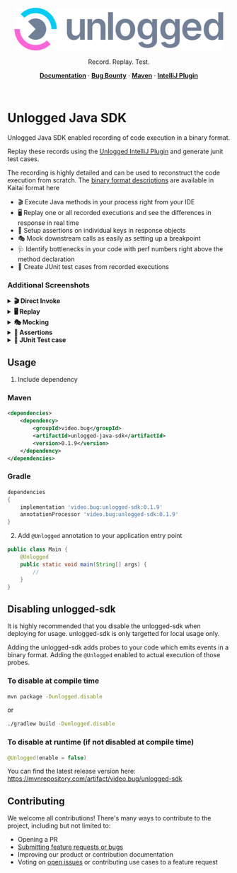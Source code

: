 <p align="center">
  <a href="https://www.unlogged.io/">
    <img src="static/background.svg" height="96">
  </a>
</p>

<p align="center">
  Record. Replay. Test.
</p>

<p align="center">
  <a href="https://unloggedio.github.io/documentation/"><strong>Documentation</strong></a> ·
  <a href="https://www.unlogged.io/bug-bounty-program"><strong>Bug Bounty</strong></a> ·
  <a href="https://mvnrepository.com/artifact/video.bug/unlogged-sdk/"><strong>Maven</strong></a> ·
  <a href="https://plugins.jetbrains.com/plugin/18529-unlogged"><strong>IntelliJ Plugin</strong></a>
</p>
<br/>


# Unlogged Java SDK

Unlogged Java SDK enabled recording of code execution in a binary format. 

Replay these records using the [Unlogged IntelliJ Plugin](https://plugins.jetbrains.com/plugin/18529-unlogged) and generate junit test cases.

The recording is highly detailed and can be used to reconstruct the code execution from scratch.
The [binary format descriptions](https://github.com/unloggedio/common/tree/master/src/main/kaitai) are available in Kaitai format here

- 🎬 Execute Java methods in your process right from your IDE
- 🖥️ Replay one or all recorded executions and see the differences in response in real time
- 🎯 Setup assertions on individual keys in response objects 
- 🎭 Mock downstream calls as easily as setting up a breakpoint
- 🩺 Identify bottlenecks in your code with perf numbers right above the method declaration
- 🦠 Create JUnit test cases from recorded executions

### Additional Screenshots

<details>
  <summary><b>🎬 Direct Invoke</b></summary>
  <img alt="Direct Invoke Java methods" src="./static/direct-invoke.png">
</details>
<details>
  <summary><b>🖥️ Replay</b></summary>
  <img alt="Replay history of code execution" src="./static/replay.png">
</details>
<details>
  <summary><b>🎭 Mocking</b></summary>
  <img alt="Mock downstream calls" src="./static/mocking.png">
</details>
<details>
  <summary><b>🎯 Assertions</b></summary>
  <img alt="Assertions in regression tests" src="./static/assertions.png">
</details>
<details>
  <summary><b>🦠 JUnit Test case</b></summary>
  <img alt="Generate junit test cases" src="./static/junit-test-case.png">
</details>


## Usage

1. Include dependency

### Maven
```xml
<dependencies>
    <dependency>
        <groupId>video.bug</groupId>
        <artifactId>unlogged-java-sdk</artifactId>
        <version>0.1.9</version>
    </dependency>
</dependencies>
```

### Gradle

```groovy
dependencies
{
    implementation 'video.bug:unlogged-sdk:0.1.9'
    annotationProcessor 'video.bug:unlogged-sdk:0.1.9'
}
```

2. Add `@Unlogged` annotation to your application entry point
```java
public class Main {
    @Unlogged
    public static void main(String[] args) {
        // 
    }
}
```

## Disabling unlogged-sdk

It is highly recommended that you disable the unlogged-sdk when deploying for usage. unlogged-sdk is only targetted 
for local usage only.

Adding the unlogged-sdk adds probes to your code which emits events in a binary format. Adding the `@Unlogged` 
enabled to actual execution of those probes.

### To disable at compile time

```bash
mvn package -Dunlogged.disable
```

or 

```bash
./gradlew build -Dunlogged.disable
```

### To disable at runtime (if not disabled at compile time)

```java
@Unlogged(enable = false)
```

You can find the latest release version here: https://mvnrepository.com/artifact/video.bug/unlogged-sdk


## Contributing

We welcome all contributions! There's many ways to contribute to the project,
including but not limited to:

- Opening a PR
- [Submitting feature requests or bugs](https://github.com/unloggedio/unlogged-sdk/issues/new)
- Improving our product or contribution documentation
- Voting on [open issues](https://github.com/unloggedio/unlogged-sdk/issues) or
  contributing use cases to a feature request

